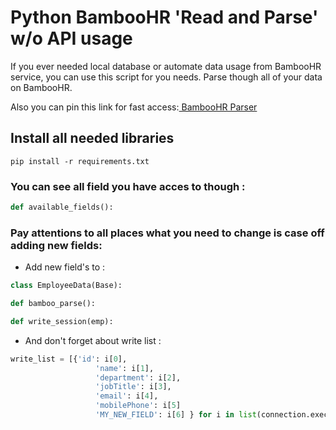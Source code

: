 # Python BambooHR 'Read and Parse' w/o API usage

If you ever needed local database or automate data usage from BambooHR service, you can use this script for you needs.
Parse though all of your data on BambooHR.

Also you can pin this link for fast access:[ BambooHR Parser ](https://yevhenradchenko.github.io/bamboohr-parser/)


## Install all needed libraries

```shell
pip install -r requirements.txt
``` 
### You can see all field you have acces to though :

```python
def available_fields():
```

### Pay attentions to all places what you need to change is case off adding new fields:


- Add new field's to :

```python
class EmployeeData(Base):
```

```python
def bamboo_parse():
```

```python
def write_session(emp):
```

- And don't forget about write list :

```python
write_list = [{'id': i[0],
                   'name': i[1],
                   'department': i[2],
                   'jobTitle': i[3],
                   'email': i[4],
                   'mobilePhone': i[5]
                   'MY_NEW_FIELD': i[6] } for i in list(connection.execute('select * from employee_data'))]
```
